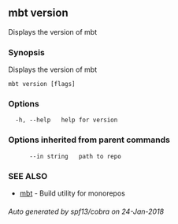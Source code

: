## mbt version

Displays the version of mbt

### Synopsis


Displays the version of mbt

```
mbt version [flags]
```

### Options

```
  -h, --help   help for version
```

### Options inherited from parent commands

```
      --in string   path to repo
```

### SEE ALSO
* [mbt](mbt.md)	 - Build utility for monorepos

###### Auto generated by spf13/cobra on 24-Jan-2018
